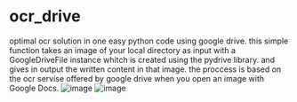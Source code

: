# ocr_drive
optimal ocr solution in one easy python code using google drive.
this simple function takes an image of your local directory as input with a GoogleDriveFile instance whitch is created using the pydrive library.
and gives in output the written content in that image.
the proccess is based on the ocr servise offered by google drive when you open an image with Google Docs.
![image](https://user-images.githubusercontent.com/70018080/130327579-e41a3242-326d-487e-8924-147e04e70bc9.png)
![image](https://user-images.githubusercontent.com/70018080/130327592-5ac419c3-ea90-42d5-b317-d489a56d21b5.png)

